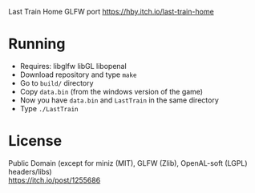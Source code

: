 Last Train Home GLFW port https://hby.itch.io/last-train-home

# Running
* Requires: libglfw libGL libopenal
* Download repository and type `make`
* Go to `build/` directory
* Copy `data.bin` (from the windows version of the game)
* Now you have `data.bin` and `LastTrain` in the same directory
* Type `./LastTrain`

# License
Public Domain (except for miniz (MIT), GLFW (Zlib), OpenAL-soft (LGPL) headers/libs)  
https://itch.io/post/1255686
